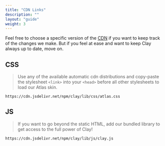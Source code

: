 ```yaml
---
title: "CDN Links"
description: ""
layout: "guide"
weight: 3
---
```


<article id="cdn-links">

Feel free to choose a specific version of the [CDN](https://www.jsdelivr.com/package/npm/clay) if you want to keep track of the changes we make. But if you feel at ease and want to keep Clay always up to date, move on.

## CSS

> Use any of the available automatic cdn distributions and copy-paste the stylesheet `<link>` into your `<head>` before all other stylesheets to load our Atlas skin.

```text/html
https://cdn.jsdelivr.net/npm/clay/lib/css/atlas.css
```

## JS

> If you want to go beyond the static HTML, add our bundled library to get access to the full power of Clay!

```text/html
https://cdn.jsdelivr.net/npm/clay/lib/js/clay.js
```

</article>